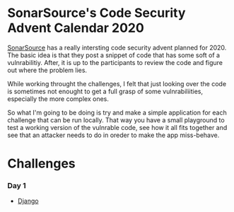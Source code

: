 # SonarSource's Code Security Advent Calendar 2020

[SonarSource](https://twitter.com/SonarSource) has a really intersting code security advent planned for 2020. The basic idea is that they post a snippet of code that has some soft of a vulnrabilitiy. After, it is up to the participants to review the code and figure out where the problem lies.

While working throught the challenges, I felt that just looking over the code is sometimes not enought to get a full grasp of some vulnrabiliities, especially the more complex ones.

So what I'm going to be doing is try and make a simple application for each challenge that can be run locally. That way you have a small playground to test a working version of the vulnrable code, see how it all fits together and see that an attacker needs to do in oreder to make the app miss-behave.

# Challenges

### Day 1
- [Django](1-django/README.md)
